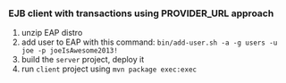 ### EJB client with transactions using PROVIDER_URL approach

1. unzip EAP distro
2. add user to EAP with this command:  `bin/add-user.sh -a -g users -u joe -p joeIsAwesome2013!`
3. build the `server` project, deploy it
4. run `client` project using `mvn package exec:exec`

